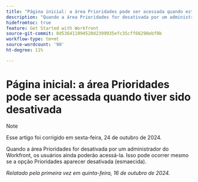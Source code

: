 ```yaml
---
title: "Página inicial: a área Prioridades pode ser acessada quando estiver desativada"
description: "Quando a área Prioridades for desativada por um administrador do Workfront, os usuários ainda poderão acessá-la. Isso pode ocorrer mesmo se a opção Prioridades aparecer desativada (esmaecida)."
hidefromtoc: true
feature: Get Started with Workfront
source-git-commit: 0d536411994520d2399935efc35cff66290ebf9b
workflow-type: tm+mt
source-wordcount: '90'
ht-degree: 11%

---
```



# Página inicial: a área Prioridades pode ser acessada quando tiver sido desativada

>[!NOTE]
>
>Esse artigo foi corrigido em sexta-feira, 24 de outubro de 2024.

Quando a área Prioridades for desativada por um administrador do Workfront, os usuários ainda poderão acessá-la. Isso pode ocorrer mesmo se a opção Prioridades aparecer desativada (esmaecida).

_Relatado pela primeira vez em quinta-feira, 16 de outubro de 2024._
